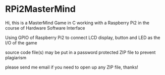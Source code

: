 # RPi2MasterMind

Hi, this is a MasterMind Game in C working with a Raspberry Pi2 in the course of Hardware Software Interface

Using GPIO of Raspberry Pi2 to connect LCD display, button and LED as the I/O of the game

source code file(s) may be put in a password protected ZIP file to prevent plagiarism

please send me email if you need to open up any ZIP file, thanks!
